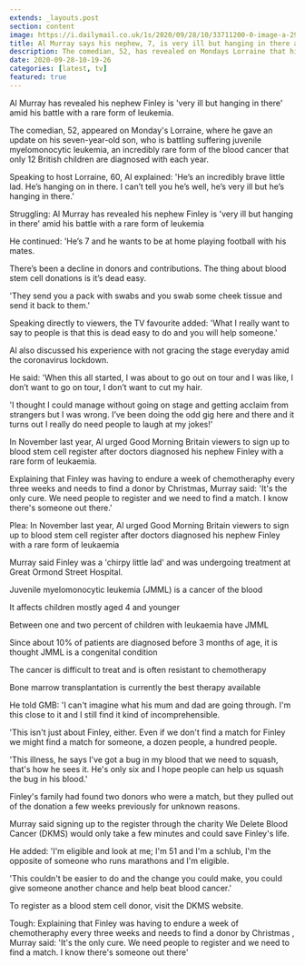 ```yaml
---
extends: _layouts.post
section: content
image: https://i.dailymail.co.uk/1s/2020/09/28/10/33711200-0-image-a-29_1601283872518.jpg 
title: Al Murray says his nephew, 7, is very ill but hanging in there amid his battle with leukemia 
description: The comedian, 52, has revealed on Mondays Lorraine that his nephew Finley, seven. is very ill but hanging in there amid his battle with a rare form of leukemia. 
date: 2020-09-28-10-19-26 
categories: [latest, tv] 
featured: true 
--- 
```

Al Murray has revealed his nephew Finley is 'very ill but hanging in there' amid his battle with a rare form of leukemia.

The comedian, 52, appeared on Monday's Lorraine, where he gave an update on his seven-year-old son, who is battling suffering juvenile myelomonocytic leukemia, an incredibly rare form of the blood cancer that only 12 British children are diagnosed with each year.

Speaking to host Lorraine, 60, Al explained: 'He’s an incredibly brave little lad. He’s hanging on in there. I can’t tell you he’s well, he’s very ill but he’s hanging in there.' 

Struggling: Al Murray has revealed his nephew Finley is 'very ill but hanging in there' amid his battle with a rare form of leukemia

He continued: 'He’s 7 and he wants to be at home playing football with his mates.

There’s been a decline in donors and contributions. The thing about blood stem cell donations is it’s dead easy. 

'They send you a pack with swabs and you swab some cheek tissue and send it back to them.'

Speaking directly to viewers, the TV favourite added: 'What I really want to say to people is that this is dead easy to do and you will help someone.'

Al also discussed his experience with not gracing the stage everyday amid the coronavirus lockdown.

He said: 'When this all started, I was about to go out on tour and I was like, I don’t want to go on tour, I don’t want to cut my hair. 

'I thought I could manage without going on stage and getting acclaim from strangers but I was wrong. I’ve been doing the odd gig here and there and it turns out I really do need people to laugh at my jokes!'

In November last year, Al urged Good Morning Britain viewers to sign up to blood stem cell register after doctors diagnosed his nephew Finley with a rare form of leukaemia.  

Explaining that Finley was having to endure a week of chemotheraphy every three weeks and needs to find a donor by Christmas, Murray said: 'It's the only cure. We need people to register and we need to find a match. I know there's someone out there.'

Plea: In November last year, Al urged Good Morning Britain viewers to sign up to blood stem cell register after doctors diagnosed his nephew Finley with a rare form of leukaemia 

Murray said Finley was a 'chirpy little lad' and was undergoing treatment at Great Ormond Street Hospital. 

Juvenile myelomonocytic leukemia (JMML) is a cancer of the blood

It affects children mostly aged 4 and younger

Between one and two percent of children with leukaemia have JMML

Since about 10% of patients are diagnosed before 3 months of age, it is thought JMML is a congenital condition

The cancer is difficult to treat and is often resistant to chemotherapy

Bone marrow transplantation is currently the best therapy available 

He told GMB: 'I can't imagine what his mum and dad are going through. I'm this close to it and I still find it kind of incomprehensible.

'This isn't just about Finley, either. Even if we don't find a match for Finley we might find a match for someone, a dozen people, a hundred people.

'This illness, he says I've got a bug in my blood that we need to squash, that's how he sees it. He's only six and I hope people can help us squash the bug in his blood.'

Finley's family had found two donors who were a match, but they pulled out of the donation a few weeks previously for unknown reasons. 

Murray said signing up to the register through the charity We Delete Blood Cancer (DKMS) would only take a few minutes and could save Finley's life. 

He added: 'I'm eligible and look at me; I'm 51 and I'm a schlub, I'm the opposite of someone who runs marathons and I'm eligible.

'This couldn't be easier to do and the change you could make, you could give someone another chance and help beat blood cancer.'  

To register as a blood stem cell donor, visit the DKMS website.    

Tough: Explaining that Finley was having to endure a week of chemotheraphy every three weeks and needs to find a donor by Christmas , Murray said: 'It's the only cure. We need people to register and we need to find a match. I know there's someone out there' 

